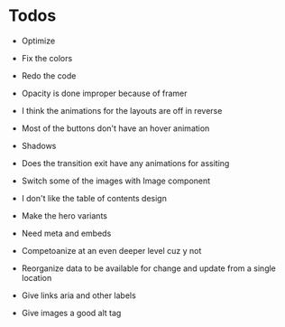 # Todos

- Optimize
- Fix the colors
- Redo the code
- Opacity is done improper because of framer
- I think the animations for the layouts are off in reverse
- Most of the buttons don't have an hover animation
- Shadows
- Does the transition exit have any animations for assiting
- Switch some of the images with Image component
- I don't like the table of contents design
- Make the hero variants

- Need meta and embeds
- Competoanize at an even deeper level cuz y not 
- Reorganize data to be available for change and update from a single location

- Give links aria and other labels
- Give images a good alt tag